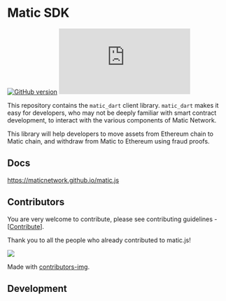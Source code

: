 # Matic SDK

[![GitHub version](https://badge.fury.io/gh/zfinix%2Fmatic.dart.svg)](https://badge.fury.io/gh/zfinix%2Fmatic.dart)
![GitHub](https://img.shields.io/github/license/zfinix/matic.dart)

This repository contains the `matic_dart` client library. `matic_dart` makes it easy for developers, who may not be deeply familiar with smart contract development, to interact with the various components of Matic Network.

This library will help developers to move assets from Ethereum chain to Matic chain, and withdraw from Matic to Ethereum using fraud proofs.

## Docs

https://maticnetwork.github.io/matic.js

## Contributors

You are very welcome to contribute, please see contributing guidelines - [[Contribute](CONTRIBUTING.MD)].

Thank you to all the people who already contributed to matic.js!

<a href="https://github.com/Zfinix/matic.dart/graphs/contributors">
  <img src="https://contrib.rocks/image?repo=zfinix/matic.dart" />
</a>

Made with [contributors-img](https://contrib.rocks).

## Development

